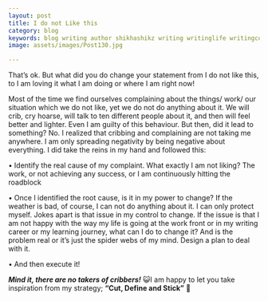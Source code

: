 ```yaml
---
layout: post
title: I do not Like this
category: blog
keywords: blog writing author shikhashikz writing writinglife writingcommunity dailyblogpost dailyblogpostchallenge happiness suffering life experiences 
image: assets/images/Post130.jpg

---
```

That’s ok. But what did you do change your statement from I do not like this, to I am loving it what I am doing or where I am right now!

Most of the time we find ourselves complaining about the things/ work/ our situation which we do not like, yet we do not do anything about it. We will crib, cry hoarse, will talk to ten different people about it, and then will feel better and lighter. Even I am guilty of this behaviour. But then, did it lead to something? No. I realized that cribbing and complaining are not taking me anywhere. I am only spreading negativity by being negative about everything. I did take the reins in my hand and followed this:

•	Identify the real cause of my complaint. What exactly I am not liking? The work, or not achieving any success, or I am continuously hitting the roadblock

•	Once I identified the root cause, is it in my power to change? If the weather is bad, of course, I can not do anything about it. I can only protect myself. Jokes apart is that issue in my control to change. If the issue is that I am not happy with the way my life is going at the work front or in my writing career or my learning journey, what can I do to change it? And is the problem real or it’s just the spider webs of my mind. Design a plan to deal with it.

•	And then execute it! 

***Mind it, there are no takers of cribbers!*** 😺I am happy to let you take inspiration from my strategy; **“Cut, Define and Stick”** 🌄

